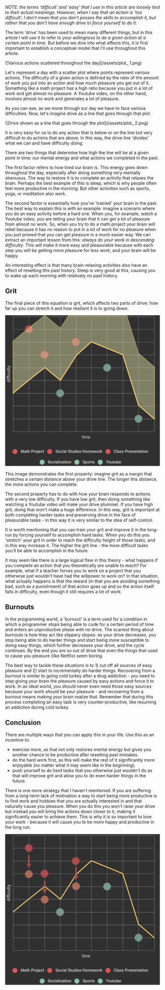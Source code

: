 *NOTE: the terms 'difficult' and 'easy' that I use in this article are loosely tied to their actual meanings. However, when I say that an action is 'too difficult', I don't mean that you don't posses the skills to accomplish it, but rather that you don't have enough drive to force yourself to do it.*

The term 'drive' has been used to mean many different things, but in this article I will use it to refer to *your willingness to do a given action at a certain point in time*. But before we dive into what affects this, it is first important to establish a conceptual model that I'll use throughout this article.

![Various actions scattered throughout the day](/assets/plot_	1.png)

Let's represent a day with a scatter plot where points represent various actions. The difficulty of a given action is defined by the ratio of the amount of work you put into an action and how much pleasure you get out of it. Something like a math project has a high ratio because you put in a lot of work and get almost no pleasure. A Youtube video, on the other hand, involves almost no work and generates a lot of pleasure.

As you can see, as we move through our day we have to face various difficulties. Now, let's imagine drive as a line that goes through that plot.

![Drive shown as a line that goes through the plot](/assets/plot_	2.png)

It is very easy for us to do any action that is below or on the line but very difficult to do actions that are above.  In this way, the drive line 'divides' what we can and have difficulty doing.

There are two things that determine how high the line will be at a given point in time: our mental energy and what actions we completed in the past.

The first factor refers to how tired our brain is. This energy goes down throughout the day, especially after doing something very mentally strenuous. The way to restore it is to complete an activity that relaxes the brain.  Perhaps the best example of this is sleep, which is why people often feel more productive in the morning. But other activities such as sports, yoga, or meditation also work.

The second factor is essentially how you've 'trained' your brain in the past. The best way to explain this is with an example: imagine a scenario where you do an easy activity before a hard one. When you, for example, watch a Youtube video, you are telling your brain that it can get a lot of pleasure from almost no work. So, when you try to do a math project your brain will rebel because it has no reason to put in a lot of work for no pleasure when you just proved that you can get pleasure in a much easier way. We can extract an important lesson from this: *always do your work in descending difficulty*. This will make it more easy and pleasurable because with each step you will be getting more pleasure for less work, and your brain will be happy.

An interesting effect is that many brain-relaxing activities also have an effect of resetting this past history. Sleep is very good at this, causing you to wake up each morning with relatively no past history.

## Grit

The final piece of this equation is grit, which affects two parts of drive: how far up you can stretch it and how resilient it is to going down.

![Line has an offset on top of it](/assets/plot_3.png)

This image demonstrates the first property: imagine grit as a margin that stretches a certain distance above your drive line. The longer this distance, the more actions you can complete.

The second property has to do with how your brain responds to actions with a very low difficulty. If you have low grit, then doing something like watching a Youtube video will make your drive plummet. If you have high grit, doing that won't make a huge difference. In this way, grit is important at both completing harder tasks and preserving drive in the face of pleasurable tasks - in this way it is very similar to the idea of self-control.

It is worth mentioning that you can train your grit and improve it in the long-run by forcing yourself to accomplish hard tasks. When you do this you 'stretch' your grit in order to reach the difficulty height of those tasks, and in this way increase it. The higher the grit line - the more difficult tasks you'll be able to accomplish in the future.

It may seem like there is a large logical flaw in this theory - what happens if you complete an action that you theoretically are unable to reach? For example, what if a teacher forces you to work on a project that you otherwise just wouldn't have had the willpower to work on? In that situation, what actually happens is that the reward (in that you are avoiding something bad, such as a punishment) of that action goes up and so the action itself falls in difficulty, even though it still requires a lot of work.

## Burnouts

In the programming world, a 'burnout' is a term used for a condition in which a programmer stops being able to code for a certain period of time and enters an unproductive phase with no drive. The scariest thing about burnouts is how they act like slippery slopes: as your drive decreases, you stop being able to do harder things and start being more susceptible to doing easy things, which further decreases your drive, and the cycle continues. By the end you are so out of drive that even the things that used to cause you pleasure (like Netflix) seem boring.

The best way to tackle these situations is to 1) cut off all sources of easy pleasure and 2) start to incrementally do harder things. Recovering from a burnout is similar to going cold turkey after a drug addiction - you need to stop giving your brain the pleasure caused by easy actions and force it to work. In an ideal world, you should never even need those easy sources because your work *should* be your pleasure - and recovering from a burnout means making your brain realize that. Remember that during this process completing an easy task is very counter-productive, like resuming an addiction during cold turkey.

## Conclusion

There are multiple ways that you can apply this in your life. Use this as an incentive to:

* exercise more, as that not only restores mental energy but gives you another chance to be productive after resetting past mistakes.
* do the hard work first, as this will make the rest of it significantly more enjoyable (no matter what it may seem like in the beginning).
* push yourself to do hard tasks that you otherwise just wouldn't do as that will improve grit and allow you to do even harder things in the future.

There is one more strategy that I haven't mentioned. If you are suffering from a long-term lack of motivation a way to start being more productive is to find work and hobbies that you are actually interested in and that naturally cause you pleasure. When you do this you won't raise your drive but instead you will bring the actions down closer to it, making it significantly easier to achieve them. This is why it is so important to love your work - because it will cause you to be more happy and productive in the long run.

![Action circles translate down](/assets/plot_4.png)
